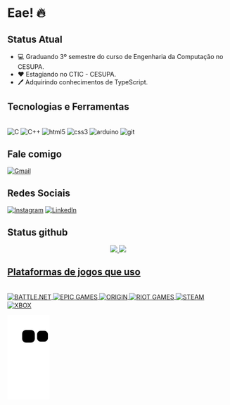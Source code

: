 <h1> Eae! 🔥 </h1>

<h2> Status Atual </h2>

- 💻 Graduando 3º semestre do curso de Engenharia da Computação no CESUPA.
- ❤️ Estagiando no CTIC - CESUPA.
- 🖊️ Adquirindo conhecimentos de TypeScript.

<h2> Tecnologias e Ferramentas </h2>

<div style = "display: inline_block"><br/>
    <img align = "center" alt = "C" height = "30" width = "40px" src = "https://cdn.jsdelivr.net/gh/devicons/devicon/icons/c/c-original.svg">
    <img align = "center" alt = "C++" height = "30" width = "40px" src = "https://cdn.jsdelivr.net/gh/devicons/devicon/icons/cplusplus/cplusplus-plain.svg">
    <img align = "center" alt = "html5" height = "35" width = "40px" src = "https://cdn.jsdelivr.net/gh/devicons/devicon/icons/html5/html5-original-wordmark.svg">
    <img align = "center" alt = "css3" height = "35" width = "40px" src = "https://cdn.jsdelivr.net/gh/devicons/devicon/icons/css3/css3-original-wordmark.svg">
    <img align = "center" alt = "arduino" height = "35" width = "40px" src = "https://cdn.jsdelivr.net/gh/devicons/devicon/icons/arduino/arduino-original-wordmark.svg">
    <img align = "center" alt = "git" height = "30" width = "40px" src = "https://cdn.jsdelivr.net/gh/devicons/devicon/icons/git/git-original.svg">
</div>

<h2> Fale comigo </h2>

[![Gmail](https://img.shields.io/badge/Gmail-D14836?style=for-the-badge&logo=gmail&logoColor=white)](mailto:enzo-v-s-moraes@gmail.com)

<h2> Redes Sociais </h2>

[![Instagram](https://img.shields.io/badge/Instagram-E4405F?style=for-the-badge&logo=instagram&logoColor=white)](https://www.instagram.com/no_escape_from_my_mind/) [![Linkedln](https://img.shields.io/badge/LinkedIn-0077B5?style=for-the-badge&logo=linkedin&logoColor=white)](https://www.linkedin.com/in/enzo-moraes-009478234/)

<h2> Status github </h2>

<div align="center">
  <a href="https://github.com/Enzo-V-S-Moraes">
  <img height="180em" src="https://github-readme-stats.vercel.app/api?username=Enzo-V-S-Moraes&show_icons=true&theme=dracula&include_all_commits=true&count_private=true"/>
  <img height="180em" src="https://github-readme-stats.vercel.app/api/top-langs/?username=Enzo-V-S-Moraes&layout=compact&langs_count=7&theme=dracula"/>
</div>

<h2> Plataformas de jogos que uso </h2>

<div style = "display: inline_block"><br/>
    <img align = "center" alt = "BATTLE.NET" src = "https://img.shields.io/badge/Battle.net-000?style=for-the-badge&logo=battle.net&logoColor=148EFF"> <img align = "center" alt = "EPIC GAMES" src = "https://img.shields.io/badge/Epic%20Games-313131?style=for-the-badge&logo=Epic%20Games&logoColor=white"> <img align = "center" alt = "ORIGIN" src = "https://img.shields.io/badge/Origin-148EFF?style=for-the-badge&logo=origin&logoColor=white"> <img align = "center" alt = "RIOT GAMES" src = "https://img.shields.io/badge/Riot_Games-D32936?style=for-the-badge&logo=riot-games&logoColor=white"> <img align = "center" alt = "STEAM" src = "https://img.shields.io/badge/Steam-000000?style=for-the-badge&logo=steam&logoColor=white"> <img align = "center" alt = "XBOX" src = "https://img.shields.io/badge/Xbox-107C10?style=for-the-badge&logo=xbox&logoColor=white">
</div>

![Snake animation](https://github.com/rafaballerini/rafaballerini/blob/output/github-contribution-grid-snake.svg)
